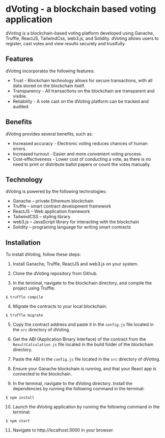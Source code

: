 
# dVoting - a blockchain based voting application

dVoting is a blockchain-based voting platform developed using Ganache, Truffle, ReactJS, TailwindCss, web3.js, and Solidity. dVoting allows users to register, cast votes and view results securely and trustfully.


## Features

dVoting incorporates the following features:
* Trust - Blockchain technology allows for secure transactions, with all data stored on the blockchain itself.
* Transparency - All transactions on the blockchain are transparent and visible.
* Reliability - A vote cast on the dVoting platform can be tracked and audited.


## Benefits

dVoting provides several benefits, such as:
* Increased accuracy - Electronic voting reduces chances of human errors.
* Increased turnout - Easier and more convenient voting process.
* Cost-effectiveness - Lower cost of conducting a vote, as there is no need to print or distribute ballot papers or count the votes manually.


## Technology

dVoting is powered by the following technologies:
* Ganache – private Ethereum blockchain
* Truffle – smart contract development framework
* ReactJS – Web application framework
* TailwindCSS – styling library
* web3.js – JavaScript library for interacting with the blockchain 
* Solidity – programing language for writing smart contracts


## Installation

To install dVoting, follow these steps:

1. Install Ganache, Truffle, ReactJS and web3.js on your system.

2. Clone the dVoting repository from Github.

3. In the terminal, navigate to the blockchain directory, and compile the project using Truffle:

```$ truffle compile```

4. Migrate the contracts to your local blockchain:

```$ truffle migrate```

5. Copy the contract address and paste it in the `config.js` file located in the `src` directory of dVoting.

6. Get the ABI (Application Binary Interface) of the contract from the `ResultCalculation.js` file located in the build folder of the blockchain directory.

7. Paste the ABI in the `config.js` file located in the `src` directory of dVoting.

8. Ensure your Ganache blockchain is running, and that your React app is connected to the blockchain.

9. In the terminal, navigate to the dVoting directory. Install the dependencies by running the following command in the terminal:

```$ npm install``` 

10. Launch the dVoting application by running the following command in the terminal:

```$ npm start```

11. Navigate to http://localhost:3000 in your browser.
